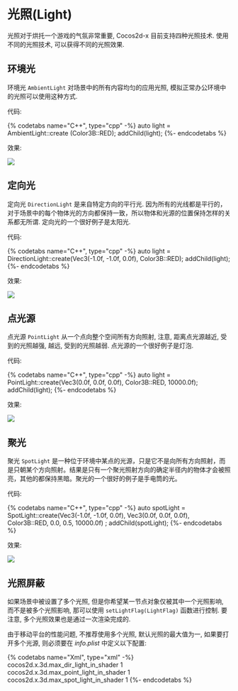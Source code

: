# 光照(Light)

光照对于烘托一个游戏的气氛非常重要, Cocos2d-x 目前支持四种光照技术. 使用不同的光照技术, 可以获得不同的光照效果.

## 环境光

环境光 `AmbientLight` 对场景中的所有内容均匀的应用光照, 模拟正常办公环境中的光照可以使用这种方式.

代码:

{% codetabs name="C++", type="cpp" -%}
auto light = AmbientLight::create (Color3B::RED);
addChild(light);
{%- endcodetabs %}

效果:

![](../../en/3d/3d-img/9_9_1.png)

## 定向光

定向光 `DirectionLight` 是来自特定方向的平行光. 因为所有的光线都是平行的，对于场景中的每个物体光的方向都保持一致，所以物体和光源的位置保持怎样的关系都无所谓. 定向光的一个很好例子是太阳光.

代码:

{% codetabs name="C++", type="cpp" -%}
auto light = DirectionLight::create(Vec3(-1.0f, -1.0f, 0.0f), Color3B::RED);
addChild(light);
{%- endcodetabs %}

效果:

![](../../en/3d/3d-img/9_9_2.png)

## 点光源

点光源 `PointLight` 从一个点向整个空间所有方向照射, 注意, 距离点光源越近, 受到的光照越强, 越远, 受到的光照越弱. 点光源的一个很好例子是灯泡.

代码:

{% codetabs name="C++", type="cpp" -%}
auto light = PointLight::create(Vec3(0.0f, 0.0f, 0.0f), Color3B::RED, 10000.0f);
addChild(light);
{%- endcodetabs %}

效果:

![](../../en/3d/3d-img/9_9_3.png)

## 聚光

聚光 `SpotLight` 是一种位于环境中某点的光源，只是它不是向所有方向照射，而是只朝某个方向照射。结果是只有一个聚光照射方向的确定半径内的物体才会被照亮，其他的都保持黑暗。聚光的一个很好的例子是手电筒的光。

代码:

{% codetabs name="C++", type="cpp" -%}
auto spotLight = SpotLight::create(Vec3(-1.0f, -1.0f, 0.0f), Vec3(0.0f, 0.0f, 0.0f),
Color3B::RED, 0.0, 0.5, 10000.0f) ;
addChild(spotLight);
{%- endcodetabs %}

效果:

![](../../en/3d/3d-img/9_9_4.png)

## 光照屏蔽

如果场景中被设置了多个光照, 但是你希望某一节点对象仅被其中一个光照影响, 而不是被多个光照影响, 那可以使用 `setLightFlag(LightFlag)` 函数进行控制. 要注意, 多个光照效果也是通过一次渲染完成的.

由于移动平台的性能问题, 不推荐使用多个光照, 默认光照的最大值为一, 如果要打开多个光源, 则必须要在 _info.plist_ 中定义以下配置:

{% codetabs name="Xml", type="xml" -%}
<key> cocos2d.x.3d.max_dir_light_in_shader </key>
<integer> 1 </integer>
<key> cocos2d.x.3d.max_point_light_in_shader </key>
<integer> 1 </integer>
<key> cocos2d.x.3d.max_spot_light_in_shader </key>
<integer> 1 </integer>
{%- endcodetabs %}
